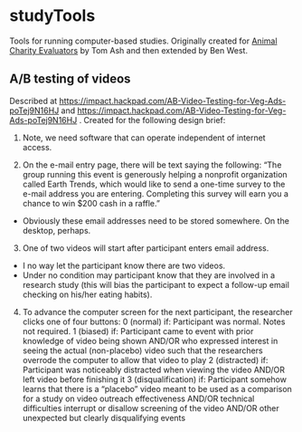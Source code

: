 studyTools
==========

Tools for running computer-based studies. Originally created for [Animal Charity Evaluators](http://www.animalcharityevaluators.org/) by Tom Ash and then extended by Ben West. 

A/B testing of videos
---------------------

Described at https://impact.hackpad.com/AB-Video-Testing-for-Veg-Ads-poTej9N16HJ and https://impact.hackpad.com/AB-Video-Testing-for-Veg-Ads-poTej9N16HJ . Created for the following design brief:

1. Note, we need software that can operate independent of internet access.

2. On the e-mail entry page, there will be text saying the following: “The group running this event is generously helping a nonprofit organization called Earth Trends, which would like to send a one-time survey to the e-mail address you are entering. Completing this survey will earn you a chance to win $200 cash in a raffle.”

-  Obviously these email addresses need to be stored somewhere.  On the desktop, perhaps.

3. One of two videos will start after participant enters email address.

-  I no way let the participant know there are two videos.  
-  Under no condition may participant know that they are involved in a research study (this will bias the participant to expect a follow-up email checking on his/her eating habits).

4. To advance the computer screen for the next participant, the researcher clicks one of four buttons:
0 (normal) if:
Participant was normal. Notes not required.
1 (biased) if:
Participant came to event with prior knowledge of video being shown AND/OR who expressed interest in seeing the actual (non-placebo) video such that the researchers overrode the computer to allow that video to play
2 (distracted) if:
Participant was noticeably distracted when viewing the video AND/OR left video before finishing it
3 (disqualification) if:
Participant somehow learns that there is a “placebo” video meant to be used as a comparison for a study on video outreach effectiveness AND/OR technical difficulties interrupt or disallow screening of the video AND/OR other unexpected but clearly disqualifying events

